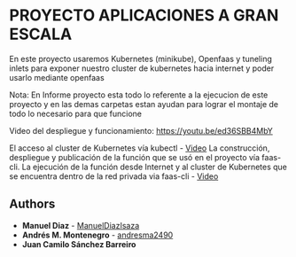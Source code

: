 # PROYECTO APLICACIONES A GRAN ESCALA
En este proyecto usaremos Kubernetes (minikube), Openfaas y tuneling inlets para exponer nuestro cluster de kubernetes hacia internet y poder usarlo mediante openfaas

Nota: En Informe proyecto esta todo lo referente a la ejecucion de este proyecto y en las demas carpetas estan ayudan para lograr el montaje de todo lo necesario para que funcione

Video del despliegue y funcionamiento: https://youtu.be/ed36SBB4MbY

El acceso al cluster de Kubernetes vía kubectl - [Video](https://asciinema.org/a/fzp9srsv3DP6YxLt9KVNfnNK1)
La construcción, despliegue y publicación de la función que se usó en el proyecto vía faas-cli.
La ejecución de la función desde Internet y al cluster de Kubernetes que se encuentra dentro de la red privada via faas-cli - [Video](https://asciinema.org/a/b8GebCDTCSMBxC3w4fKjafIz3)

## Authors
* **Manuel Diaz** - [ManuelDiazIsaza](https://github.com/ManuelDiazIsaza)
* **Andrés M. Montenegro** - [andresma2490](https://github.com/andresma2490)
* **Juan Camilo Sánchez Barreiro**

